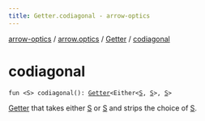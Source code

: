 ```yaml
---
title: Getter.codiagonal - arrow-optics
---
```


[arrow-optics](../../index.html) / [arrow.optics](../index.html) / [Getter](index.html) / [codiagonal](./codiagonal.html)

# codiagonal

`fun <S> codiagonal(): `[`Getter`](index.html)`<Either<`[`S`](codiagonal.html#S)`, `[`S`](codiagonal.html#S)`>, `[`S`](codiagonal.html#S)`>`

[Getter](index.html) that takes either [S](codiagonal.html#S) or [S](codiagonal.html#S) and strips the choice of [S](codiagonal.html#S).

